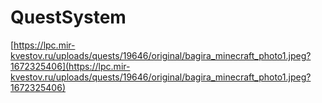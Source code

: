 # QuestSystem
[https://lpc.mir-kvestov.ru/uploads/quests/19646/original/bagira_minecraft_photo1.jpeg?1672325406](https://lpc.mir-kvestov.ru/uploads/quests/19646/original/bagira_minecraft_photo1.jpeg?1672325406)
